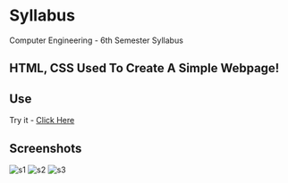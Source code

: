 # Syllabus
Computer Engineering - 6th Semester Syllabus

## HTML, CSS Used To Create A Simple Webpage!

## Use
Try it - [Click Here](https://nitish312.github.io/Syllabus/)

## Screenshots
![s1](https://user-images.githubusercontent.com/94921807/153104030-39e4c2c4-1c45-412e-944b-c8446a2f2134.PNG)
![s2](https://user-images.githubusercontent.com/94921807/153104110-3b521711-f25d-4165-96fe-7e6a3df3b4ea.PNG)
![s3](https://user-images.githubusercontent.com/94921807/153104129-19c38c04-c75d-47fb-a74c-06516482c05e.PNG)
